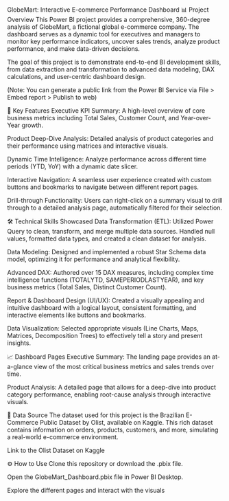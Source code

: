 GlobeMart: Interactive E-commerce Performance Dashboard
📊 Project Overview
This Power BI project provides a comprehensive, 360-degree analysis of GlobeMart, a fictional global e-commerce company. The dashboard serves as a dynamic tool for executives and managers to monitor key performance indicators, uncover sales trends, analyze product performance, and make data-driven decisions.

The goal of this project is to demonstrate end-to-end BI development skills, from data extraction and transformation to advanced data modeling, DAX calculations, and user-centric dashboard design.

(Note: You can generate a public link from the Power BI Service via File > Embed report > Publish to web)

🚀 Key Features
Executive KPI Summary: A high-level overview of core business metrics including Total Sales, Customer Count, and Year-over-Year growth.

Product Deep-Dive Analysis: Detailed analysis of product categories and their performance using matrices and interactive visuals.

Dynamic Time Intelligence: Analyze performance across different time periods (YTD, YoY) with a dynamic date slicer.

Interactive Navigation: A seamless user experience created with custom buttons and bookmarks to navigate between different report pages.

Drill-through Functionality: Users can right-click on a summary visual to drill through to a detailed analysis page, automatically filtered for their selection.

🛠️ Technical Skills Showcased
Data Transformation (ETL): Utilized Power Query to clean, transform, and merge multiple data sources. Handled null values, formatted data types, and created a clean dataset for analysis.

Data Modeling: Designed and implemented a robust Star Schema data model, optimizing it for performance and analytical flexibility.

Advanced DAX: Authored over 15 DAX measures, including complex time intelligence functions (TOTALYTD, SAMEPERIODLASTYEAR), and key business metrics (Total Sales, Distinct Customer Count).

Report & Dashboard Design (UI/UX): Created a visually appealing and intuitive dashboard with a logical layout, consistent formatting, and interactive elements like buttons and bookmarks.

Data Visualization: Selected appropriate visuals (Line Charts, Maps, Matrices, Decomposition Trees) to effectively tell a story and present insights.

📈 Dashboard Pages
Executive Summary: The landing page provides an at-a-glance view of the most critical business metrics and sales trends over time.

Product Analysis: A detailed page that allows for a deep-dive into product category performance, enabling root-cause analysis through interactive visuals.

💾 Data Source
The dataset used for this project is the Brazilian E-Commerce Public Dataset by Olist, available on Kaggle. This rich dataset contains information on orders, products, customers, and more, simulating a real-world e-commerce environment.

Link to the Olist Dataset on Kaggle

⚙️ How to Use
Clone this repository or download the .pbix file.

Open the GlobeMart_Dashboard.pbix file in Power BI Desktop.

Explore the different pages and interact with the visuals
